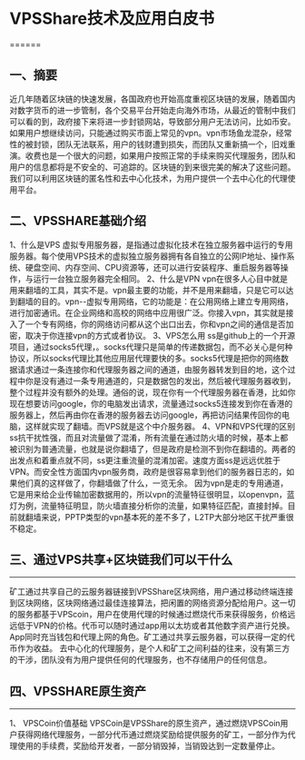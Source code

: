 # **VPSShare技术及应用白皮书**
======
## **一、摘要**

近几年随着区块链的快速发展，各国政府也开始高度重视区块链的发展，随着国内对数字货币的进一步管制，各个交易平台开始走向海外市场，从最近的管制中我们可以看的到，政府接下来将进一步封锁网站，导致部分用户无法访问，比如币安。如果用户想继续访问，只能通过购买市面上常见的vpn。vpn市场鱼龙混杂，经常性的被封锁，团队无法联系，用户的钱财遭到损失，而团队又重新搞一个，旧戏重演。收费也是一个很大的问题，如果用户按照正常的手续来购买代理服务，团队和用户的信息都将是不安全的、可追踪的。区块链的到来很完美的解决了这些问题。我们可以利用区块链的匿名性和去中心化技术，为用户提供一个去中心化的代理使用平台。

## **二、VPSSHARE基础介绍**
 1、什么是VPS
虚拟专用服务器，是指通过虚拟化技术在独立服务器中运行的专用服务器。每个使用VPS技术的虚拟独立服务器拥有各自独立的公网IP地址、操作系统、硬盘空间、内存空间、CPU资源等，还可以进行安装程序、重启服务器等操作，与运行一台独立服务器完全相同。
2、什么是VPN
vpn在很多人心目中就是用来翻墙的工具，其实不是。vpn最主要的功能，并不是用来翻墙，只是它可以达到翻墙的目的。vpn--虚拟专用网络，它的功能是：在公用网络上建立专用网络，进行加密通讯。在企业网络和高校的网络中应用很广泛。你接入vpn，其实就是接入了一个专有网络，你的网络访问都从这个出口出去，你和vpn之间的通信是否加密，取决于你连接vpn的方式或者协议。
3、VPS怎么用
ss是github上的一个开源项目，通过socks5代理，。socks代理只是简单的传递数据包，而不必关心是何种协议，所以socks代理比其他应用层代理要快的多。socks5代理是把你的网络数据请求通过一条连接你和代理服务器之间的通道，由服务器转发到目的地，这个过程中你是没有通过一条专用通道的，只是数据包的发出，然后被代理服务器收到，整个过程并没有额外的处理。通俗的说，现在你有一个代理服务器在香港，比如你现在想要访问google，你的电脑发出请求，流量通过socks5连接发到你在香港的服务器上，然后再由你在香港的服务器去访问google，再把访问结果传回你的电脑，这样就实现了翻墙。而VPS就是这个中介服务器。
4、VPN和VPS代理的区别
ss抗干扰性强，而且对流量做了混淆，所有流量在通过防火墙的时候，基本上都被识别为普通流量，也就是说你翻墙了，但是政府是检测不到你在翻墙的。两者的出发点和着重点就不同，ss更注重流量的混淆加密。速度方面ss是远远优胜于VPN。而安全性方面国内vpn服务商，政府是很容易拿到他们的服务器日志的，如果他们真的这样做了，你翻墙做了什么，一览无余。
因为vpn是走的专用通道，它是用来给企业传输加密数据用的，所以vpn的流量特征很明显，以openvpn，蓝灯为例，流量特征明显，防火墙直接分析你的流量，如果特征匹配，直接封掉。目前就翻墙来说，PPTP类型的vpn基本死的差不多了，L2TP大部分地区干扰严重很不稳定。

## **三、通过VPS共享+区块链我们可以干什么**
--------
矿工通过共享自己的云服务器链接到VPSShare区块网络，用户通过移动终端连接到区块网络，区块网络通过最佳连接算法，把闲置的网络资源分配给用户。这一切的服务都基于VPScoin，用户在使用代理的时候通过燃烧代币来获得服务，价格远远低于VPN的价格。代币可以随时通过app用以太坊或者其他数字资产进行兑换。App同时充当钱包和代理上网的角色。矿工通过共享云服务器，可以获得一定的代币作为收益。
去中心化的代理服务，是个人和矿工之间利益的往来，没有第三方的干涉，团队没有为用户提供任何的代理服务，也不存储用户的任何信息。

## **四、VPSSHARE原生资产**
-------
1、	VPSCoin价值基础
VPSCoin是VPSShare的原生资产，通过燃烧VPSCoin用户获得网络代理服务，一部分代币通过燃烧奖励给提供服务的矿工，一部分作为代理使用的手续费，奖励给开发者，一部分销毁掉，当销毁达到一定数量停止。
